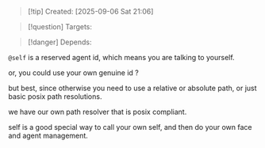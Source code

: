 
>[!tip] Created: [2025-09-06 Sat 21:06]

>[!question] Targets: 

>[!danger] Depends: 

`@self` is a reserved agent id, which means you are talking to yourself.

or, you could use your own genuine id ?

but best, since otherwise you need to use a relative or absolute path, or just basic posix path resolutions.

we have our own path resolver that is posix compliant.

self is a good special way to call your own self, and then do your own face and agent management.